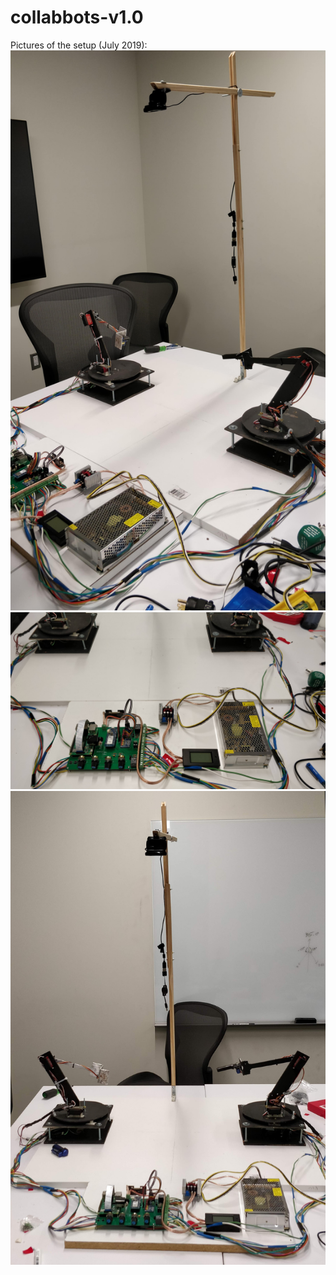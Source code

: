 # collabbots-v1.0

Pictures of the setup (July 2019):
![side_view](images/side_view.jpg)
![electronics](images/electronics.jpg)
![front_view](images/front_view.jpg)
